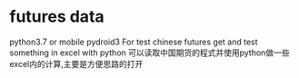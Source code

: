# futures data
python3.7 or mobile pydroid3
For test chinese futures get and test something in excel with python
可以读取中国期货的程式并使用python做一些excel内的计算,主要是方便思路的打开
